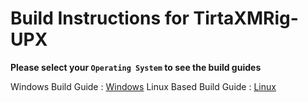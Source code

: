# Build Instructions for TirtaXMRig-UPX

**Please select your `Operating System` to see the build guides**

Windows Build Guide : [Windows](http://google.com)
Linux Based Build Guide : [Linux](http://google.com)
